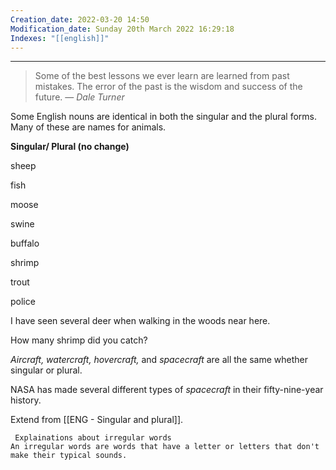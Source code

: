 ```yaml
---
Creation_date: 2022-03-20 14:50
Modification_date: Sunday 20th March 2022 16:29:18
Indexes: "[[english]]"
---
```


----

> Some of the best lessons we ever learn are learned from past mistakes. The error of the past is the wisdom and success of the future.
> — <cite>Dale Turner</cite>


Some English nouns are identical in both the singular and the plural forms. Many of these are names for animals.

**Singular/ Plural (no change)**

sheep

fish

moose

swine

buffalo

shrimp

trout

police

I have seen several deer when walking in the woods near here.

How many shrimp did you catch?

_Aircraft, watercraft, hovercraft,_ and _spacecraft_ are all the same whether singular or plural.

NASA has made several different types of *spacecraft* in their fifty-nine-year history.

Extend from [[ENG - Singular and plural]].

	 Explainations about irregular words
	An irregular words are words that have a letter or letters that don't make their typical sounds.